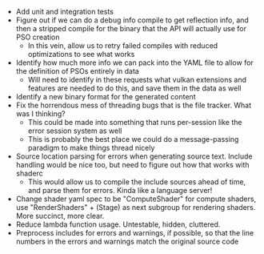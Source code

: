 - Add unit and integration tests
- Figure out if we can do a debug info compile to get reflection info, and then a stripped compile for the binary that the API will actually use for PSO creation
    - In this vein, allow us to retry failed compiles with reduced optimizations to see what works
- Identify how much more info we can pack into the YAML file to allow for the definition of PSOs entirely in data
    - Will need to identify in these requests what vulkan extensions and features are needed to do this, and save them in the data as well
- Identify a new binary format for the generated content
- Fix the horrendous mess of threading bugs that is the file tracker. What was I thinking?
    - This could be made into something that runs per-session like the error session system as well
    - This is probably the best place we could do a message-passing paradigm to make things thread nicely
- Source location parsing for errors when generating source text. Include handling would be nice too, but need to figure out how that works with shaderc
    - This would allow us to compile the include sources ahead of time, and parse them for errors. Kinda like a language server!
- Change shader yaml spec to be "ComputeShader" for compute shaders, use "RenderShaders" + (Stage) as next subgroup for rendering shaders. More succinct, more clear.
- Reduce lambda function usage. Untestable, hidden, cluttered.
- Preprocess includes for errors and warnings, if possible, so that the line numbers in the errors and warnings match the original source code
